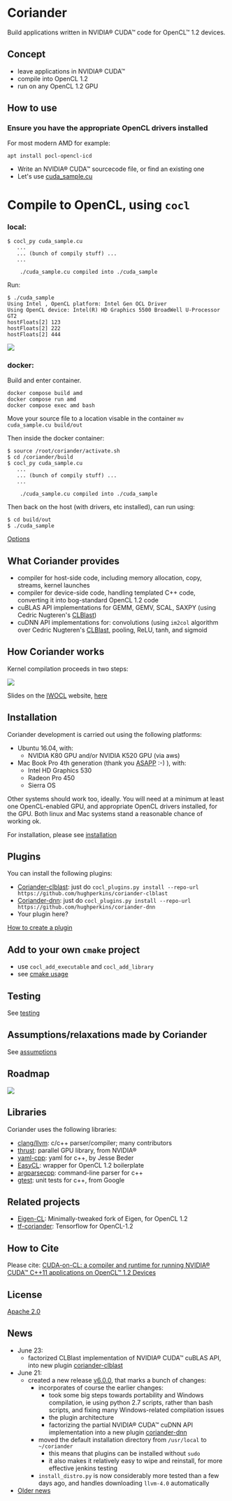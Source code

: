 # Coriander

Build applications written in NVIDIA® CUDA™ code for OpenCL™ 1.2 devices.

## Concept

- leave applications in NVIDIA® CUDA™
- compile into OpenCL 1.2
- run on any OpenCL 1.2 GPU

## How to use

### Ensure you have the appropriate OpenCL drivers installed
For most modern AMD for example:
```
apt install pocl-opencl-icd
```


- Write an NVIDIA® CUDA™ sourcecode file, or find an existing one
- Let's use [cuda_sample.cu](https://github.com/hughperkins/Coriander/blob/76a849d9510276bc67167c9a7676d64ff04c3e4a/test/cuda_sample.cu)

# Compile to OpenCL, using `cocl`
### local:
```
$ cocl_py cuda_sample.cu
   ...
   ... (bunch of compily stuff) ...
   ...

    ./cuda_sample.cu compiled into ./cuda_sample
```
Run:
```
$ ./cuda_sample
Using Intel , OpenCL platform: Intel Gen OCL Driver
Using OpenCL device: Intel(R) HD Graphics 5500 BroadWell U-Processor GT2
hostFloats[2] 123
hostFloats[2] 222
hostFloats[2] 444
```

<img src="doc/img/mac_run_cuda_sample.png?raw=true" />

### docker:
Build and enter container.
```
docker compose build amd
docker compose run amd
docker compose exec amd bash
```
Move your source file to a location visable in the container
`mv cuda_sample.cu build/out`

Then inside the docker container:
```
$ source /root/coriander/activate.sh
$ cd /coriander/build
$ cocl_py cuda_sample.cu
   ...
   ... (bunch of compily stuff) ...
   ...

    ./cuda_sample.cu compiled into ./cuda_sample
```

Then back on the host (with drivers, etc installed), can run using:
```
$ cd build/out
$ ./cuda_sample
```

[Options](doc/options.md)

## What Coriander provides

- compiler for host-side code, including memory allocation, copy, streams, kernel launches
- compiler for device-side code, handling templated C++ code, converting it into bog-standard OpenCL 1.2 code
- cuBLAS API implementations for GEMM, GEMV, SCAL, SAXPY (using Cedric Nugteren's [CLBlast](https://github.com/cnugteren/CLBlast))
- cuDNN API implementations for: convolutions (using `im2col` algorithm over Cedric Nugteren's [CLBlast](https://github.com/cnugteren/CLBlast), pooling, ReLU, tanh, and sigmoid

## How Coriander works

Kernel compilation proceeds in two steps:

<img src="doc/img/kernelcompilation.png?raw=true" />

Slides on the [IWOCL](http://iwocl.org) website, [here](http://www.iwocl.org/wp-content/uploads/iwocl2017-hugh-perkins-cuda-cl.pdf)

## Installation

Coriander development is carried out using the following platforms:
- Ubuntu 16.04, with:
  - NVIDIA K80 GPU and/or NVIDIA K520 GPU (via aws)
- Mac Book Pro 4th generation (thank you [ASAPP](http://asapp.com) :-) ), with:
  - Intel HD Graphics 530
  - Radeon Pro 450
  - Sierra OS

Other systems should work too, ideally.  You will need at a minimum at least one OpenCL-enabled GPU,
and appropriate OpenCL drivers installed, for the GPU. Both linux and Mac systems stand a reasonable chance of working ok.

For installation, please see [installation](doc/installation.md)

## Plugins

You can install the following plugins:

- [Coriander-clblast](https://github.com/hughperkins/coriander-clblast): just do `cocl_plugins.py install --repo-url https://github.com/hughperkins/coriander-clblast`
- [Coriander-dnn](https://github.com/hughperkins/coriander-dnn): just do `cocl_plugins.py install --repo-url https://github.com/hughperkins/coriander-dnn`
- Your plugin here?

[How to create a plugin](doc/plugins.md)

## Add to your own `cmake` project

- use `cocl_add_executable` and `cocl_add_library`
- see [cmake usage](doc/cmake_usage.md)

## Testing

See [testing](doc/testing.md)

## Assumptions/relaxations made by Coriander

See [assumptions](doc/assumptions.md)

## Roadmap

<img src="doc/img/roadmap.png?raw=true" />

## Libraries

Coriander uses the following libraries:

- [clang/llvm](http://llvm.org/): c/c++ parser/compiler; many contributors
- [thrust](https://github.com/thrust/thrust): parallel GPU library, from NVIDIA®
- [yaml-cpp](https://github.com/jbeder/yaml-cpp): yaml for c++, by Jesse Beder
- [EasyCL](https://github.com/hughperkins/EasyCL): wrapper for OpenCL 1.2 boilerplate
- [argparsecpp](https://github.com/hughperkins/argparsecpp): command-line parser for c++
- [gtest](https://github.com/google/googletest): unit tests for c++, from Google

## Related projects

- [Eigen-CL](https://bitbucket.org/hughperkins/eigen/commits/branch/eigen-cl): Minimally-tweaked fork of Eigen, for OpenCL 1.2
- [tf-coriander](https://github.com/hughperkins/tf-coriander): Tensorflow for OpenCL-1.2

## How to Cite

Please cite: [CUDA-on-CL: a compiler and runtime for running NVIDIA® CUDA™ C++11 applications on OpenCL™ 1.2 Devices](http://dl.acm.org/citation.cfm?id=3078156)

## License

[Apache 2.0](LICENSE)

## News

- June 23:
  - factorized CLBlast implementation of NVIDIA® CUDA™ cuBLAS API, into new plugin [coriander-clblast](https://github.com/hughperkins/coriander-clblast)
- June 21:
  - created a new release [v6.0.0](https://github.com/hughperkins/coriander/releases/tag/v6.0.0), that marks a bunch of changes:
    - incorporates of course the earlier changes:
      - took some big steps towards portability and Windows compilation, ie using python 2.7 scripts, rather than bash scripts, and fixing many Windows-related compilation issues
      - the plugin architecture
      - factorizing the partial NVIDIA® CUDA™ cuDNN API implementation into a new plugin [coriander-dnn](https://github.com/hughperkins/coriander-dnn)
    - moved the default installation directory from `/usr/local` to `~/coriander`
      - this means that plugins can be installed without `sudo`
      - it also makes it relatively easy to wipe and reinstall, for more effective jenkins testing
    - `install_distro.py` is now considerably more tested than a few days ago, and handles downloading `llvm-4.0` automatically
- [Older news](doc/news.md)
